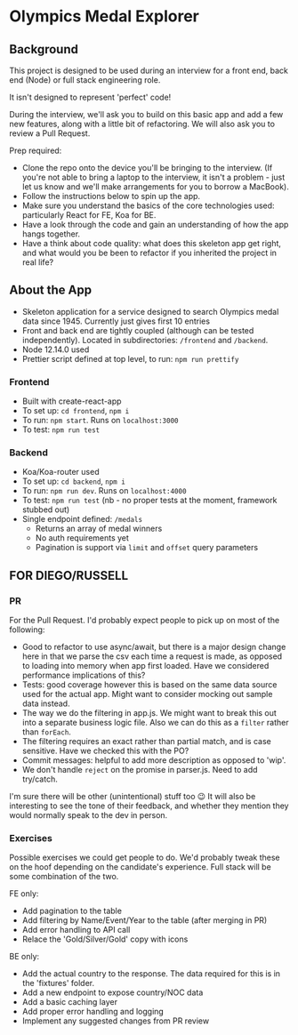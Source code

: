 #  Olympics Medal Explorer

## Background

This project is designed to be used during an interview for a front end, back end (Node) or full stack engineering role. 

It isn't designed to represent 'perfect' code!

During the interview, we'll ask you to build on this basic app and add a few new features, along with a little bit of refactoring. We will also ask you to review a Pull Request.

Prep required: 
- Clone the repo onto the device you'll be bringing to the interview. (If you're not able to bring a laptop to the interview, it isn't a problem - just let us know and we'll make arrangements for you to borrow a MacBook).
- Follow the instructions below to spin up the app.
- Make sure you understand the basics of the core technologies used: particularly React for FE, Koa for BE. 
- Have a look through the code and gain an understanding of how the app hangs together. 
- Have a think about code quality: what does this skeleton app get right, and what would you be been to refactor if you inherited the project in real life? 

## About the App

- Skeleton application for a service designed to search Olympics medal data since 1945. Currently just gives first 10 entries
- Front and back end are tightly coupled (although can be tested independently). Located in subdirectories: `/frontend` and `/backend`.
- Node 12.14.0 used
- Prettier script defined at top level, to run: `npm run prettify`

### Frontend

- Built with create-react-app
- To set up: `cd frontend`, `npm i`
- To run: `npm start`. Runs on `localhost:3000`
- To test: `npm run test`

### Backend

- Koa/Koa-router used
- To set up: `cd backend`, `npm i`
- To run: `npm run dev`. Runs on `localhost:4000`
- To test: `npm run test` (nb - no proper tests at the moment, framework stubbed out)
- Single endpoint defined: `/medals`
  - Returns an array of medal winners
  - No auth requirements yet
  - Pagination is support via `limit` and `offset` query parameters

## FOR DIEGO/RUSSELL

### PR

For the Pull Request. I'd probably expect people to pick up on most of the following: 

- Good to refactor to use async/await, but there is a major design change here in that we parse the csv each time a request is made, as opposed to loading into memory when app first loaded. Have we considered performance implications of this? 
- Tests: good coverage however this is based on the same data source used for the actual app. Might want to consider mocking out sample data instead. 
- The way we do the filtering in app.js. We might want to break this out into a separate business logic file. Also we can do this as a `filter` rather than `forEach`. 
- The filtering requires an exact rather than partial match, and is case sensitive. Have we checked this with the PO? 
- Commit messages: helpful to add more description as opposed to 'wip'. 
- We don't handle `reject` on the promise in parser.js. Need to add try/catch. 

I'm sure there will be other (unintentional) stuff too 😉 It will also be interesting to see the tone of their feedback, and whether they mention they would normally speak to the dev in person. 

### Exercises

Possible exercises we could get people to do. We'd probably tweak these on the hoof depending on the candidate's experience. Full stack will be some combination of the two. 

FE only:
  - Add pagination to the table
  - Add filtering by Name/Event/Year to the table (after merging in PR)
  - Add error handling to API call
  - Relace the 'Gold/Silver/Gold' copy with icons

BE only:
  - Add the actual country to the response. The data required for this is in the 'fixtures' folder.
  - Add a new endpoint to expose country/NOC data
  - Add a basic caching layer
  - Add proper error handling and logging
  - Implement any suggested changes from PR review
